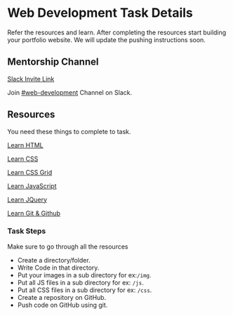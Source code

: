 # Web Development Task Details

Refer the resources and learn.
After completing the resources start building your portfolio website.
We will update the pushing instructions soon.

## Mentorship Channel

[Slack Invite Link](https://bit.ly/tj-slack)

Join [#web-development](http://technojam-hub.slack.com) Channel on Slack.

## Resources
You need these things to complete to task.

[Learn HTML](https://www.youtube.com/playlist?list=PL4cUxeGkcC9ibZ2TSBaGGNrgh4ZgYE6Cc)

[Learn CSS](https://www.youtube.com/playlist?list=PL4cUxeGkcC9gQeDH6xYhmO-db2mhoTSrT)

[Learn CSS Grid](https://www.youtube.com/playlist?list=PL4cUxeGkcC9itC4TxYMzFCfveyutyPOCY)

[Learn JavaScript](https://www.youtube.com/playlist?list=PL4cUxeGkcC9i9Ae2D9Ee1RvylH38dKuET)

[Learn JQuery](https://www.youtube.com/playlist?list=PL4cUxeGkcC9hNUJ0j6ccnOAcJIPoTRpO4)

[Learn Git & Github](https://www.youtube.com/playlist?list=PL4cUxeGkcC9goXbgTDQ0n_4TBzOO0ocPR)


### Task Steps

Make sure to go through all the resources

- Create a directory/folder.
- Write Code in that directory.
- Put your images in a sub directory  for ex:`/img`.
- Put all JS files in a sub directory for ex: `/js`.
- Put all CSS files in a sub directory for ex: `/css`.
- Create a repository on GitHub.
- Push code on GitHub using git.

